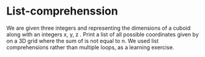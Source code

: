 # List-comprehenssion
We are given three integers and representing the dimensions of a cuboid along with an integers x, y, z . Print a list of all possible coordinates given by on a 3D grid where the sum of is not equal to n.  We used list comprehensions rather than multiple loops, as a learning exercise.
